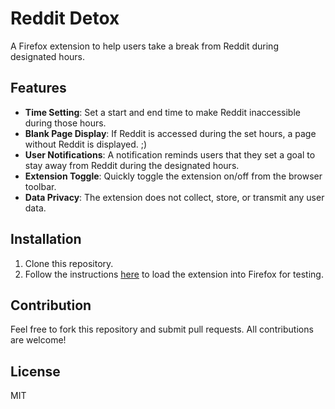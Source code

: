 # Reddit Detox

A Firefox extension to help users take a break from Reddit during designated hours.

## Features

- **Time Setting**: Set a start and end time to make Reddit inaccessible during those hours.
- **Blank Page Display**: If Reddit is accessed during the set hours, a page without Reddit is displayed. ;) 
- **User Notifications**: A notification reminds users that they set a goal to stay away from Reddit during the designated hours.
- **Extension Toggle**: Quickly toggle the extension on/off from the browser toolbar.
- **Data Privacy**: The extension does not collect, store, or transmit any user data.

## Installation

1. Clone this repository.
2. Follow the instructions [here](https://extensionworkshop.com/documentation/develop/temporary-installation-in-firefox/) to load the extension into Firefox for testing.

## Contribution

Feel free to fork this repository and submit pull requests. All contributions are welcome!

## License

MIT
